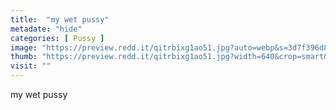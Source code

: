 ```yaml
---
title:  "my wet pussy"
metadate: "hide"
categories: [ Pussy ]
image: "https://preview.redd.it/qitrbixg1ao51.jpg?auto=webp&s=3d7f396d8760a44c83c791b9975c2acc865a8b56"
thumb: "https://preview.redd.it/qitrbixg1ao51.jpg?width=640&crop=smart&auto=webp&s=81603fb8f9cf326439e102d24838a6a2bb76fa59"
visit: ""
---
```

my wet pussy
